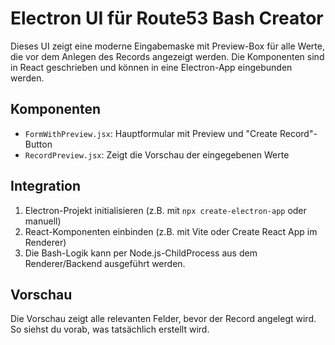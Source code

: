 # Electron UI für Route53 Bash Creator

Dieses UI zeigt eine moderne Eingabemaske mit Preview-Box für alle Werte, die vor dem Anlegen des Records angezeigt werden. Die Komponenten sind in React geschrieben und können in eine Electron-App eingebunden werden.

## Komponenten
- `FormWithPreview.jsx`: Hauptformular mit Preview und "Create Record"-Button
- `RecordPreview.jsx`: Zeigt die Vorschau der eingegebenen Werte

## Integration
1. Electron-Projekt initialisieren (z.B. mit `npx create-electron-app` oder manuell)
2. React-Komponenten einbinden (z.B. mit Vite oder Create React App im Renderer)
3. Die Bash-Logik kann per Node.js-ChildProcess aus dem Renderer/Backend ausgeführt werden.

## Vorschau
Die Vorschau zeigt alle relevanten Felder, bevor der Record angelegt wird. So siehst du vorab, was tatsächlich erstellt wird.
